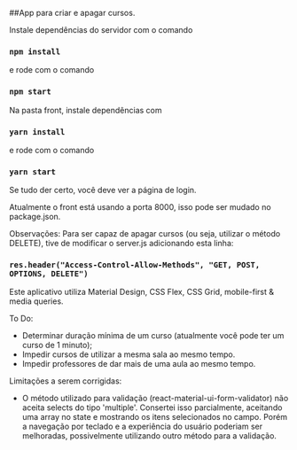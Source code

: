 ##App para criar e apagar cursos.

Instale dependências do servidor com o comando
### `npm install`
e rode com o comando
### `npm start`

Na pasta front, instale dependências com
### `yarn install`
e rode com o comando
### `yarn start`

Se tudo der certo, você deve ver a página de login.

Atualmente o front está usando a porta 8000, isso pode ser mudado no package.json.

Observações: Para ser capaz de apagar cursos (ou seja, utilizar o método DELETE),
tive de modificar o server.js adicionando esta linha:

### `res.header("Access-Control-Allow-Methods", "GET, POST, OPTIONS, DELETE")`

Este aplicativo utiliza Material Design, CSS Flex, CSS Grid, mobile-first & media queries.

To Do:
- Determinar duração mínima de um curso (atualmente você pode ter um curso de 1 minuto);
- Impedir cursos de utilizar a mesma sala ao mesmo tempo.
- Impedir professores de dar mais de uma aula ao mesmo tempo.

Limitações a serem corrigidas:
- O método utilizado para validação (react-material-ui-form-validator) não aceita selects
do tipo 'multiple'. Consertei isso parcialmente, aceitando uma array no state e mostrando os itens selecionados no campo. Porém a navegação por teclado e a experiência do usuário poderiam ser melhoradas, possivelmente utilizando outro método para a validação.

